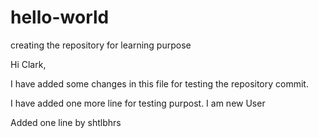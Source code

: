 # hello-world
creating the repository for learning purpose

Hi Clark,

I have added some changes in this file for testing the repository commit.


I have added one more line for testing purpost. I am new User


Added one line by shtlbhrs
